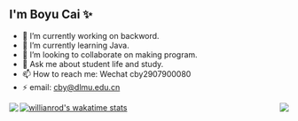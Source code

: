 ## I'm Boyu Cai ✨

<!--
**dmucby/dmucby** is a ✨ _special_ ✨ repository because its `README.md` (this file) appears on your GitHub profile.

Here are some ideas to get you started:

- 🔭 I’m currently working on ...
- 🌱 I’m currently learning ...
- 👯 I’m looking to collaborate on ...
- 🤔 I’m looking for help with ...
- 💬 Ask me about ...
- 📫 How to reach me: ...
- 😄 Pronouns: ...
- ⚡ Fun fact: ...
-->

- 🔭 I’m currently working on backword.
- 🌱 I’m currently learning Java.
- 👯 I’m looking to collaborate on making program.
- 💬 Ask me about student life and study.
- 📫 How to reach me: Wechat cby2907900080
- ⚡ email: cby@dlmu.edu.cn


<img align="right" src ="https://github-readme-stats.vercel.app/api/top-langs/?username=dmucby&layout=compact" />

<img align="left" src="https://github-readme-stats.vercel.app/api?username=dmucby&show_icons=true" />

<!-- <img src="https://github-readme-stats.vercel.app/api/wakatime?username=dmucby" /> -->
[![willianrod's wakatime stats](https://github-readme-stats.vercel.app/api/wakatime?username=smithcruise)](https://github.com/anuraghazra/github-readme-stats)

